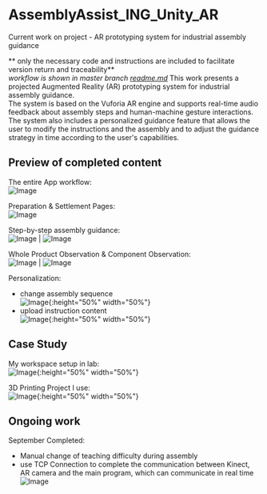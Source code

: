 # AssemblyAssist_ING_Unity_AR
Current work on project - AR prototyping system for industrial assembly guidance 

** only the necessary code and instructions are included to facilitate version return and traceability** <br>
*workflow is shown in master branch [readme.md](https://github.com/violet0330/AssemblyAssist_ING_Unity_AR/tree/master#readme)*
This work presents a projected Augmented Reality (AR) prototyping system for industrial assembly guidance. <br> 
The system is based on the Vuforia AR engine and supports real-time audio feedback about assembly steps and human-machine gesture interactions. The system also includes a personalized guidance feature that allows the user to modify the instructions and the assembly and to adjust the guidance strategy in time according to the user's capabilities.

## Preview of completed content
The entire App workflow:<br>
![Image](https://github.com/violet0330/AssemblyAssist_ING_Unity_AR/blob/main/Img/appFramework.png)

Preparation & Settlement Pages: <br>
![Image](https://github.com/violet0330/AssemblyAssist_ING_Unity_AR/blob/main/Img/preparationPages.png)

Step-by-step assembly guidance: <br>
![Image](https://github.com/violet0330/AssemblyAssist_ING_Unity_AR/blob/main/Img/assemblyPart2.gif) | ![Image](https://github.com/violet0330/AssemblyAssist_ING_Unity_AR/blob/main/Img/assemblyPart1.gif)

Whole Product Observation & Component Observation:<br>
![Image](https://github.com/violet0330/AssemblyAssist_ING_Unity_AR/blob/main/Img/interaction1.gif) | ![Image](https://github.com/violet0330/AssemblyAssist_ING_Unity_AR/blob/main/Img/interaction2.gif)

Personalization:<br>
  * change assembly sequence <br>
![Image](https://github.com/violet0330/AssemblyAssist_ING_Unity_AR/blob/main/Img/personalization1.gif){:height="50%" width="50%"}
  * upload instruction content<br>
![Image](https://github.com/violet0330/AssemblyAssist_ING_Unity_AR/blob/main/Img/personalization2.gif){:height="50%" width="50%"}

## Case Study
My workspace setup in lab: <br>
![Image](https://github.com/violet0330/AssemblyAssist_ING_Unity_AR/blob/main/Img/Workspace.png){:height="50%" width="50%"}

3D Printing Project I use: <br>
![Image](https://github.com/violet0330/AssemblyAssist_ING_Unity_AR/blob/main/Img/jellyfish.png){:height="50%" width="50%"}

## Ongoing work
September Completed:<br>
 * Manual change of teaching difficulty during assembly <br>
 * use TCP Connection to complete the communication between Kinect, AR camera and the main program, which can communicate in real time <br>
 ![Image](https://github.com/violet0330/AssemblyAssist_ING_Unity_AR/blob/main/Img/dataTransfer.png)
